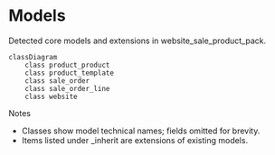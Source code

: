 # Models

Detected core models and extensions in website_sale_product_pack.

```mermaid
classDiagram
    class product_product
    class product_template
    class sale_order
    class sale_order_line
    class website
```

Notes
- Classes show model technical names; fields omitted for brevity.
- Items listed under _inherit are extensions of existing models.
